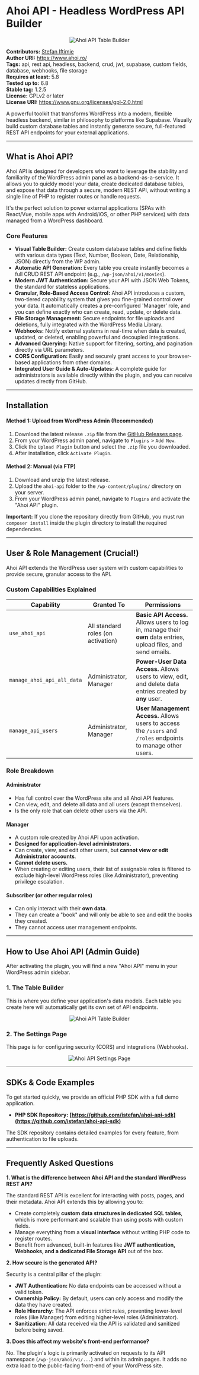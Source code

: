 # Ahoi API - Headless WordPress API Builder

<p align="center">
  <img src="https://raw.githubusercontent.com/istefan/ahoi-api/main/assets/images/screenshot-1.png" alt="Ahoi API Table Builder">
</p>

**Contributors:** [Stefan Iftimie](https://github.com/istefan)  
**Author URI:** https://www.ahoi.ro/  
**Tags:** api, rest api, headless, backend, crud, jwt, supabase, custom fields, database, webhooks, file storage  
**Requires at least:** 5.8  
**Tested up to:** 6.8  
**Stable tag:** 1.2.5  
**License:** GPLv2 or later  
**License URI:** https://www.gnu.org/licenses/gpl-2.0.html

A powerful toolkit that transforms WordPress into a modern, flexible headless backend, similar in philosophy to platforms like Supabase. Visually build custom database tables and instantly generate secure, full-featured REST API endpoints for your external applications.

---

## What is Ahoi API?

Ahoi API is designed for developers who want to leverage the stability and familiarity of the WordPress admin panel as a backend-as-a-service. It allows you to quickly model your data, create dedicated database tables, and expose that data through a secure, modern REST API, without writing a single line of PHP to register routes or handle requests.

It's the perfect solution to power external applications (SPAs with React/Vue, mobile apps with Android/iOS, or other PHP services) with data managed from a WordPress dashboard.

### Core Features

-   **Visual Table Builder:** Create custom database tables and define fields with various data types (Text, Number, Boolean, Date, Relationship, JSON) directly from the WP admin.
-   **Automatic API Generation:** Every table you create instantly becomes a full CRUD REST API endpoint (e.g., `/wp-json/ahoi/v1/movies`).
-   **Modern JWT Authentication:** Secure your API with JSON Web Tokens, the standard for stateless applications.
-   **Granular, Role-Based Access Control:** Ahoi API introduces a custom, two-tiered capability system that gives you fine-grained control over your data. It automatically creates a pre-configured 'Manager' role, and you can define exactly who can create, read, update, or delete data.
-   **File Storage Management:** Secure endpoints for file uploads and deletions, fully integrated with the WordPress Media Library.
-   **Webhooks:** Notify external systems in real-time when data is created, updated, or deleted, enabling powerful and decoupled integrations.
-   **Advanced Querying:** Native support for filtering, sorting, and pagination directly via URL parameters.
-   **CORS Configuration:** Easily and securely grant access to your browser-based applications from other domains.
-   **Integrated User Guide & Auto-Updates:** A complete guide for administrators is available directly within the plugin, and you can receive updates directly from GitHub.

---

## Installation

#### Method 1: Upload from WordPress Admin (Recommended)

1.  Download the latest release `.zip` file from the [GitHub Releases page](https://github.com/istefan/ahoi-api/releases).
2.  From your WordPress admin panel, navigate to `Plugins` > `Add New`.
3.  Click the `Upload Plugin` button and select the `.zip` file you downloaded.
4.  After installation, click `Activate Plugin`.

#### Method 2: Manual (via FTP)

1.  Download and unzip the latest release.
2.  Upload the `ahoi-api` folder to the `/wp-content/plugins/` directory on your server.
3.  From your WordPress admin panel, navigate to `Plugins` and activate the "Ahoi API" plugin.

**Important:** If you clone the repository directly from GitHub, you must run `composer install` inside the plugin directory to install the required dependencies.

---

## User & Role Management (Crucial!)

Ahoi API extends the WordPress user system with custom capabilities to provide secure, granular access to the API.

### Custom Capabilities Explained

| Capability                 | Granted To                               | Permissions                                                                                                         |
| -------------------------- | ---------------------------------------- | ------------------------------------------------------------------------------------------------------------------- |
| `use_ahoi_api`             | All standard roles (on activation)       | **Basic API Access.** Allows users to log in, manage their **own** data entries, upload files, and send emails.          |
| `manage_ahoi_api_all_data` | Administrator, Manager                   | **Power-User Data Access.** Allows users to view, edit, and delete data entries created by **any** user.                |
| `manage_api_users`         | Administrator, Manager                   | **User Management Access.** Allows users to access the `/users` and `/roles` endpoints to manage other users.         |

### Role Breakdown

#### Administrator
-   Has full control over the WordPress site and all Ahoi API features.
-   Can view, edit, and delete all data and all users (except themselves).
-   Is the only role that can delete other users via the API.

#### Manager
-   A custom role created by Ahoi API upon activation.
-   **Designed for application-level administrators.**
-   Can create, view, and edit other users, but **cannot view or edit Administrator accounts**.
-   **Cannot delete users.**
-   When creating or editing users, their list of assignable roles is filtered to exclude high-level WordPress roles (like Administrator), preventing privilege escalation.

#### Subscriber (or other regular roles)
-   Can only interact with their **own data**.
-   They can create a "book" and will only be able to see and edit the books they created.
-   They cannot access user management endpoints.

---

## How to Use Ahoi API (Admin Guide)

After activating the plugin, you will find a new "Ahoi API" menu in your WordPress admin sidebar.

### 1. The Table Builder
This is where you define your application's data models. Each table you create here will automatically get its own set of API endpoints.

<p align="center">
<img src="https://raw.githubusercontent.com/istefan/ahoi-api/main/assets/images/screenshot-1.png" alt="Ahoi API Table Builder">
</p>

### 2. The Settings Page
This page is for configuring security (CORS) and integrations (Webhooks).

<p align="center">
<img src="https://raw.githubusercontent.com/istefan/ahoi-api/main/assets/images/screenshot-3.png" alt="Ahoi API Settings Page">
</p>

---

## SDKs & Code Examples

To get started quickly, we provide an official PHP SDK with a full demo application.

-   **PHP SDK Repository:** **[https://github.com/istefan/ahoi-api-sdk](https://github.com/istefan/ahoi-api-sdk)**

The SDK repository contains detailed examples for every feature, from authentication to file uploads.

---

## Frequently Asked Questions

**1. What is the difference between Ahoi API and the standard WordPress REST API?**

The standard REST API is excellent for interacting with posts, pages, and their metadata. Ahoi API extends this by allowing you to:
-   Create completely **custom data structures in dedicated SQL tables**, which is more performant and scalable than using posts with custom fields.
-   Manage everything from a **visual interface** without writing PHP code to register routes.
-   Benefit from advanced, built-in features like **JWT authentication, Webhooks, and a dedicated File Storage API** out of the box.

**2. How secure is the generated API?**

Security is a central pillar of the plugin:
-   **JWT Authentication:** No data endpoints can be accessed without a valid token.
-   **Ownership Policy:** By default, users can only access and modify the data they have created.
-   **Role Hierarchy:** The API enforces strict rules, preventing lower-level roles (like Manager) from editing higher-level roles (Administrator).
-   **Sanitization:** All data received via the API is validated and sanitized before being saved.

**3. Does this affect my website's front-end performance?**

No. The plugin's logic is primarily activated on requests to its API namespace (`/wp-json/ahoi/v1/...`) and within its admin pages. It adds no extra load to the public-facing front-end of your WordPress site.